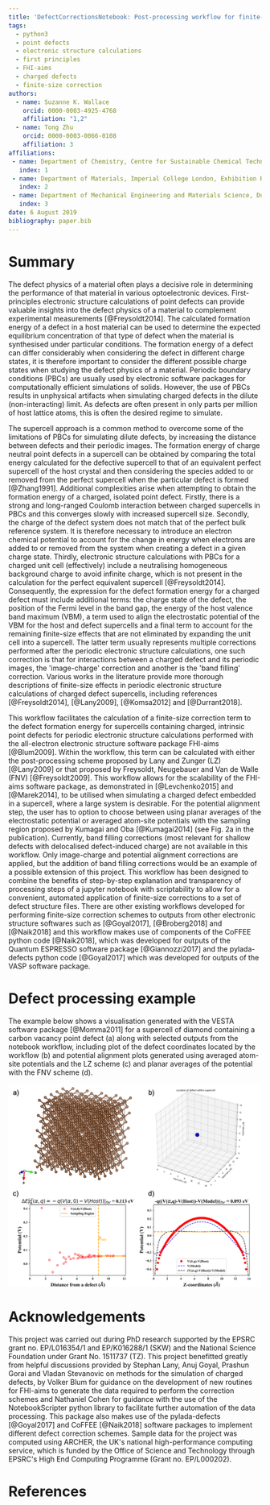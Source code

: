 ```yaml
---
title: 'DefectCorrectionsNotebook: Post-processing workflow for finite-size corrections to FHI-aims periodic electronic structure calculations of charged defect supercells'
tags:
  - python3
  - point defects
  - electronic structure calculations
  - first principles
  - FHI-aims
  - charged defects
  - finite-size correction
authors:
  - name: Suzanne K. Wallace
    orcid: 0000-0003-4925-4768
    affiliation: "1,2"
  - name: Tong Zhu
    orcid: 0000-0003-0066-0108
    affiliation: 3
affiliations:
 - name: Department of Chemistry, Centre for Sustainable Chemical Technologies, University of Bath, Claverton Down, Bath, BA2 7AY, UK
   index: 1
 - name: Department of Materials, Imperial College London, Exhibition Road, London SW7 2AZ, UK
   index: 2
 - name: Department of Mechanical Engineering and Materials Science, Duke University, Durham, North Carolina 27708, USA
   index: 3
date: 6 August 2019
bibliography: paper.bib
---
```


# Summary
The defect physics of a material often plays a decisive role in determining the performance of that material in various optoelectronic devices. First-principles electronic structure calculations of point defects can provide valuable insights into the defect physics of a material to complement experimental measurements [@Freysoldt2014]. The calculated formation energy of a defect in a host material can be used to determine the expected equilibrium concentration of that type of defect when the material is synthesised under particular conditions. The formation energy of a defect can differ considerably when considering the defect in different charge states, it is therefore important to consider the different possible charge states when studying the defect physics of a material. Periodic boundary conditions (PBCs) are usually used by electronic software packages for computationally efficient simulations of solids. However, the use of PBCs results in unphysical artifacts when simulating charged defects in the dilute (non-interacting) limit. As defects are often present in only parts per million of host lattice atoms, this is often the desired regime to simulate.


The supercell approach is a common method to overcome some of the limitations of PBCs for simulating dilute defects, by increasing the distance between defects and their periodic images. The formation energy of charge neutral point defects in a supercell can be obtained by comparing the total energy calculated for the defective supercell to that of an equivalent perfect supercell of the host crystal and then considering the species added to or removed from the perfect supercell when the particular defect is formed [@Zhang1991].
Additional complexities arise when attempting to obtain the formation energy of a charged, isolated point defect. Firstly, there is a strong and long-ranged Coulomb interaction between charged supercells in PBCs and this converges slowly with increased supercell size.
Secondly, the charge of the defect system does not match that of the perfect bulk reference system. It is therefore necessary to introduce an electron chemical potential to account for the change in energy when electrons are added to or removed from the system when creating a defect in a given charge state.
Thirdly, electronic structure calculations with PBCs for a charged unit cell (effectively) include a neutralising homogeneous background charge to avoid infinite charge, which is not present in the calculation for the perfect equivalent supercell [@Freysoldt2014]. Consequently, the expression for the defect formation energy for a charged defect must include additional terms: the charge state of the defect, the position of the Fermi level in the band gap, the energy of the host valence band maximum (VBM), a term used to align the electrostatic potential of the VBM for the host and defect supercells and a final term to account for the remaining finite-size effects that are not eliminated by expanding the unit cell into a supercell. The latter term usually represents multiple corrections performed after the periodic electronic structure calculations, one such correction is that for interactions between a charged defect and its periodic images, the 'image-charge' correction and another is the 'band filling' correction. Various works in the literature provide more thorough descriptions of finite-size effects in periodic electronic structure calculations of charged defect supercells, including references [@Freysoldt2014], [@Lany2009], [@Komsa2012] and [@Durrant2018].


This workflow facilitates the calculation of a finite-size correction term to the defect formation energy for supercells containing charged, intrinsic point defects for periodic electronic structure calculations performed with the all-electron electronic structure software package FHI-aims [@Blum2009]. Within the workflow, this term can be calculated with either the post-processing scheme proposed by Lany and Zunger (LZ) [@Lany2009] or that proposed by Freysoldt, Neugebauer and Van de Walle (FNV) [@Freysoldt2009]. This workflow allows for the scalability of the FHI-aims software package, as demonstrated in [@Levchenko2015] and [@Marek2014], to be utilised when simulating a charged defect embedded in a supercell, where a large system is desirable.
For the potential alignment step, the user has to option to choose between using planar averages of the electrostatic potential or averaged atom-site potentials with the sampling region proposed by Kumagai and Oba [@Kumagai2014] (see Fig. 2a in the publication). Currently, band filling corrections (most relevant for shallow defects with delocalised defect-induced charge) are not available in this workflow. Only image-charge and potential alignment corrections are applied, but the addition of band filling corrections would be an example of a possible extension of this project. This workflow has been designed to combine the benefits of step-by-step explanation and transparency of processing steps of a jupyter notebook with scriptability to allow for a convenient, automated application of finite-size corrections to a set of defect structure files. 
There are other existing workflows developed for performing finite-size correction schemes to outputs from other electronic structure softwares such as [@Goyal2017], [@Broberg2018] and [@Naik2018] and this workflow makes use of components of the CoFFEE python code [@Naik2018], which was developed for outputs of the Quantum ESPRESSO software package [@Giannozzi2017] and the pylada-defects python code [@Goyal2017] which was developed for outputs of the VASP software package.


# Defect processing example
The example below shows a visualisation generated with the VESTA software package [@Momma2011] for a supercell of diamond containing a carbon vacancy point defect (a) along with selected outputs from the notebook workflow, including plot of the defect coordinates located by the workflow (b) and potential alignment plots generated using averaged atom-site potentials and the LZ scheme (c) and planar averages of the potential with the FNV scheme (d).

![](sampleOutputs.png)

# Acknowledgements
This project was carried out during PhD research supported by the EPSRC grant no. EP/L016354/1 and EP/K016288/1 (SKW) and the National Science Foundation under Grant No. 1511737 (TZ). This project benefitted greatly from helpful discussions provided by Stephan Lany, Anuj Goyal, Prashun Gorai and Vladan Stevanovic on methods for the simulation of charged defects, by Volker Blum for guidance on the development of new routines for FHI-aims to generate the data required to perform the correction schemes and Nathaniel Cohen for guidance with the use of the NotebookScripter python library to facilitate further automation of the data processing. This package also makes use of the pylada-defects [@Goyal2017] and CoFFEE [@Naik2018] software packages to implement different defect correction schemes. Sample data for the project was computed using ARCHER, the UK's national high-performance computing service, which is funded by the Office of Science and Technology through EPSRC's High End Computing Programme (Grant no. EP/L000202).

# References
